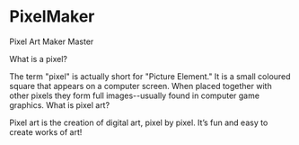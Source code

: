 # PixelMaker
Pixel Art Maker Master

What is a pixel?

The term "pixel" is actually short for "Picture Element." It is a small coloured square that appears on a computer screen. When placed together with other pixels they form full images--usually found in computer game graphics. 
What is pixel art?

Pixel art is the creation of digital art, pixel by pixel. It’s fun and easy to create works of art!